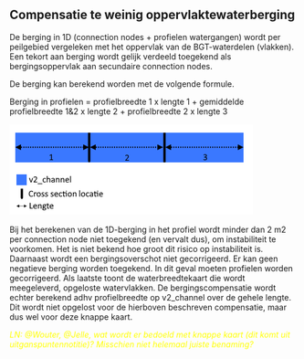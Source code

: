 ## **Compensatie te weinig oppervlaktewaterberging**
De berging in 1D (connection nodes + profielen watergangen) wordt per peilgebied vergeleken met het oppervlak van de BGT-waterdelen (vlakken). Een tekort aan berging wordt gelijk verdeeld toegekend als bergingsoppervlak aan secundaire connection nodes.

De berging kan berekend worden met de volgende formule.

Berging in profielen = 	profielbreedte 1 x lengte 1 + gemiddelde profielbreedte 1&2 x lengte 2	+ profielbreedte 2 x lengte 3  

![Alt text](../../../images/3_achtergronden_en_uitgangspunten/berging_in_profielen.png)

Bij het berekenen van de 1D-berging in het profiel wordt minder dan 2 m2 per connection node niet toegekend (en vervalt dus), om instabiliteit te voorkomen. Het is niet bekend hoe groot dit risico op instabiliteit is. 
Daarnaast wordt een bergingsoverschot niet gecorrigeerd. Er kan geen negatieve berging worden toegekend. In dit geval moeten profielen worden gecorrigeerd. Als laatste toont de waterbreedtekaart die wordt meegeleverd, opgeloste watervlakken. De bergingscompensatie wordt echter berekend adhv profielbreedte op v2_channel over de gehele lengte. Dit wordt niet opgelost voor de hierboven beschreven compensatie, maar dus wel voor deze knappe kaart.

<span style="color:yellow"> *LN: @Wouter, @Jelle, wat wordt er bedoeld met knappe kaart (dit komt uit uitganspuntennotitie)? Misschien niet helemaal juiste benaming?*</span> 